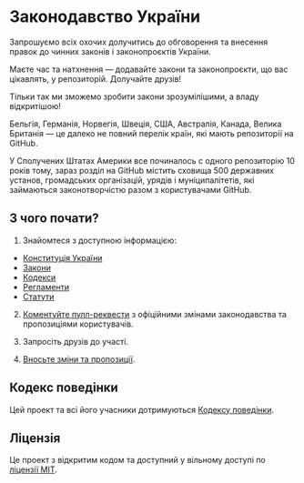 # Законодавство України

Запрошуємо  всіх охочих долучитись до обговорення та внесення правок до чинних законів і законопроєктів України.

Маєте час та натхнення — додавайте закони та законопроєкти, що вас цікавлять, у репозиторій. Долучайте друзів!

Тільки так ми зможемо зробити  закони зрозумілішими, а владу відкритішою!

Бельгія, Германія, Норвегія, Швеція, США, Австралія, Канада, Велика Британія — це далеко не повний перелік країн, які мають репозиторії на GitHub.

У Сполучених Штатах Америки все починалось с одного репозиторію 10 років тому, зараз розділ на GitHub містить сховища 500 державних установ, громадських організацій, урядів і муніципалітетів, які займаються законотворчістю разом з користувачами GitHub.

## З чого почати?

1. Знайомтеся з доступною інформацією:

* [Конституція України](Конституція.md)
* [Закони](Закони)
* [Кодекси](Кодекси)
* [Регламенти](Регламенти)
* [Статути](Статути)

2. [Коментуйте пулл-реквести](https://github.com/opensourcewebsite-org/ua-law/pulls) з офіційними змінами законодавства та пропозиціями користувачів.

3. Запросіть друзів до участі.

4. [Вносьте зміни та пропозиції](CONTRIBUTING.md).

## Кодекс поведінки

Цей проект та всі його учасники дотримуються [Кодексу поведінки](CODE_OF_CONDUCT.md).

## Ліцензія

Це проект з відкритим кодом та доступний у вільному доступі по [ліцензії MIT](LICENSE.md).
